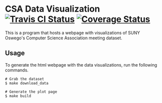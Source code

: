 # CSA Data Visualization [![Travis CI Status](https://api.travis-ci.org/ExcaliburZero/csa-data-visualization-altair.svg)](https://travis-ci.org/ExcaliburZero/csa-data-visualization-altair) [![Coverage Status](https://coveralls.io/repos/github/ExcaliburZero/csa-data-visualization-altair/badge.svg?branch=master)](https://coveralls.io/github/ExcaliburZero/csa-data-visualization-altair?branch=master)
This is a program that hosts a webpage with visualizations of SUNY Oswego's Computer Science Association meeting dataset.

## Usage
To generate the html webpage with the data visualizations, run the following commands.

```
# Grab the dataset
$ make download_data

# Generate the plot page
$ make build
```
